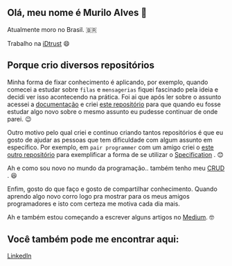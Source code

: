 ## Olá, meu nome é Murilo Alves 👋

Atualmente moro no Brasil. 🇧🇷 

Trabalho na [iDtrust](http://www.idtrust.com.br/) 😄 

## Porque crio diversos repositórios
Minha forma de fixar conhecimento é aplicando, por exemplo, quando comecei a estudar sobre `filas` e `mensagerias` fiquei fascinado pela ideia e decidi
ver isso acontecendo na prática. Foi ai que após ler sobre o assunto acessei a [documentação](https://spring.io/guides/gs/messaging-rabbitmq/) e criei [este repositório](https://github.com/muriloalvesdev/Spring-AMQP) para que quando eu fosse estudar algo novo sobre o mesmo assunto eu pudesse continuar de onde parei. :wink:

Outro motivo pelo qual criei e continuo criando tantos repositórios é que eu gosto de ajudar as pessoas que tem dificuldade com algum assunto em específico. Por exemplo, em `pair programmer` com um amigo criei o [este outro repositório](https://github.com/muriloalvesdev/SpecificationAndSpringDataJPAExample) para exemplificar a forma de se utilizar o [Specification](https://spring.io/blog/2011/04/26/advanced-spring-data-jpa-specifications-and-querydsl/) . :blush:

Ah e como sou novo no mundo da programação.. também tenho meu [CRUD](https://github.com/muriloalvesdev/CreateRetrieveUpdateDelete-backend) . :satisfied:

Enfim, gosto do que faço e gosto de compartilhar conhecimento. Quando aprendo algo novo corro logo pra mostrar para os meus amigos programadores e isto com certeza me motiva cada dia mais. 

Ah e também estou começando a escrever alguns artigos no [Medium](https://medium.com/@muriloalvesdev). 🤓

## Você também pode me encontrar aqui:
[LinkedIn](https://www.linkedin.com/in/murilo-alves-66039a150/)


